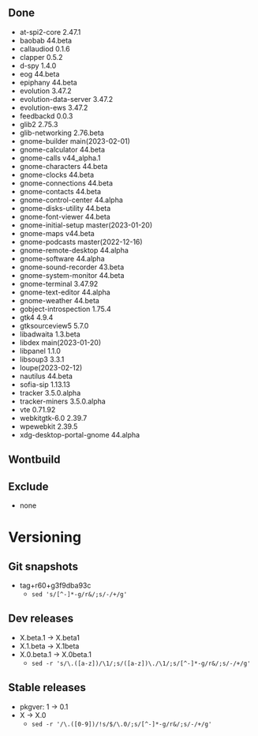 ## Done
- at-spi2-core 2.47.1
- baobab 44.beta
- callaudiod 0.1.6
- clapper 0.5.2
- d-spy 1.4.0
- eog 44.beta
- epiphany 44.beta
- evolution 3.47.2
- evolution-data-server 3.47.2
- evolution-ews 3.47.2
- feedbackd 0.0.3
- glib2 2.75.3
- glib-networking 2.76.beta
- gnome-builder main(2023-02-01)
- gnome-calculator 44.beta
- gnome-calls v44_alpha.1
- gnome-characters 44.beta
- gnome-clocks 44.beta
- gnome-connections 44.beta
- gnome-contacts 44.beta
- gnome-control-center 44.alpha
- gnome-disks-utility 44.beta
- gnome-font-viewer 44.beta
- gnome-initial-setup master(2023-01-20)
- gnome-maps v44.beta
- gnome-podcasts master(2022-12-16)
- gnome-remote-desktop 44.alpha
- gnome-software 44.alpha
- gnome-sound-recorder 43.beta
- gnome-system-monitor 44.beta
- gnome-terminal 3.47.92
- gnome-text-editor 44.alpha
- gnome-weather 44.beta
- gobject-introspection 1.75.4
- gtk4 4.9.4
- gtksourceview5 5.7.0
- libadwaita 1.3.beta
- libdex main(2023-01-20)
- libpanel 1.1.0
- libsoup3 3.3.1
- loupe(2023-02-12)
- nautilus 44.beta
- sofia-sip 1.13.13
- tracker 3.5.0.alpha
- tracker-miners 3.5.0.alpha
- vte 0.71.92
- webkitgtk-6.0 2.39.7
- wpewebkit 2.39.5
- xdg-desktop-portal-gnome 44.alpha

## Wontbuild

## Exclude
- none

# Versioning
## Git snapshots
* tag+r60+g3f9dba93c
  * `sed 's/[^-]*-g/r&/;s/-/+/g'`

## Dev releases
* X.beta.1 -> X.beta1
* X.1.beta -> X.1beta
* X.0.beta.1 -> X.0beta.1
  * `sed -r 's/\.([a-z])/\1/;s/([a-z])\./\1/;s/[^-]*-g/r&/;s/-/+/g'`

## Stable releases
* pkgver: 1 -> 0.1
* X -> X.0
  * `sed -r '/\.([0-9])/!s/$/\.0/;s/[^-]*-g/r&/;s/-/+/g'`